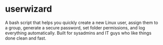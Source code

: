 # userwizard
A bash script that helps you quickly create a new Linux user, assign them to a group, generate a secure password, set folder permissions, and log everything automatically. Built for sysadmins and IT guys who like things done clean and fast.
